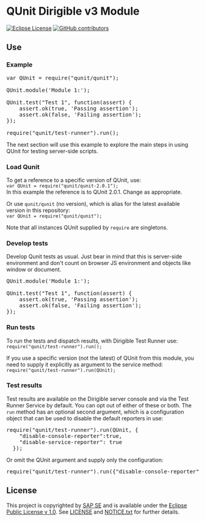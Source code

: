 # QUnit Dirigible v3 Module

[![Eclipse License](http://img.shields.io/badge/license-Eclipse-brightgreen.svg)](LICENSE)
[![GitHub contributors](https://img.shields.io/github/contributors/dirigiblelabs/ext-v3-qunit.svg)](https://github.com/dirigiblelabs/ext-v3-qunit/graphs/contributors)

## Use
### Example
<pre>
var QUnit = require("qunit/qunit");

QUnit.module('Module 1:');

QUnit.test("Test 1", function(assert) {
	assert.ok(true, 'Passing assertion');
	assert.ok(false, 'Failing assertion');
});

require("qunit/test-runner").run();
</pre>
The next section will use this example to explore the main steps in using QUnit for testing server-side scripts.

### Load Qunit
To get a reference to a specific version of QUnit, use:  
`var QUnit = require("qunit/qunit-2.0.1");`  
In this example the reference is to QUnit 2.0.1. Change as appropriate.

Or use `qunit/qunit` (no version), which is alias for the latest available version in this repository:  
`var QUnit = require("qunit/qunit");`  

Note that all instances QUnit supplied by `require` are singletons.

### Develop tests
Develop Qunit tests as usual. Just bear in mind that this is server-side environment and don't count on browser JS environment and objects like window or document.  
  
<pre>QUnit.module('Module 1:');

QUnit.test("Test 1", function(assert) {
	assert.ok(true, 'Passing assertion');
	assert.ok(false, 'Failing assertion');
});</pre>

### Run tests
To run the tests and dispatch results, with Dirigible Test Runner use:  
`require("qunit/test-runner").run();`  

If you use a specific version (not the latest) of QUnit from this module, you need to supply it explicitly as argument to the service method:  
`require("qunit/test-runner").run(QUnit);`  

### Test results
Test results are available on the Dirigible server console and via the Test Runner Service by default. You can opt out of either of these or both. The `run` method has an optional second argument, which is a configuration object that can be used to disable the default reporters in use:  
<pre>
require("qunit/test-runner").run(QUnit, {
    "disable-console-reporter":true,
    "disable-service-reporter": true
  });
</pre>
Or omit the QUnit argument and supply only the configuration:  
<pre>
require("qunit/test-runner").run({"disable-console-reporter":true});
</pre>

## License

This project is copyrighted by [SAP SE](http://www.sap.com/) and is available under the [Eclipse Public License v 1.0](https://www.eclipse.org/legal/epl-v10.html). See [LICENSE](LICENSE) and [NOTICE.txt](NOTICE.txt) for further details.
